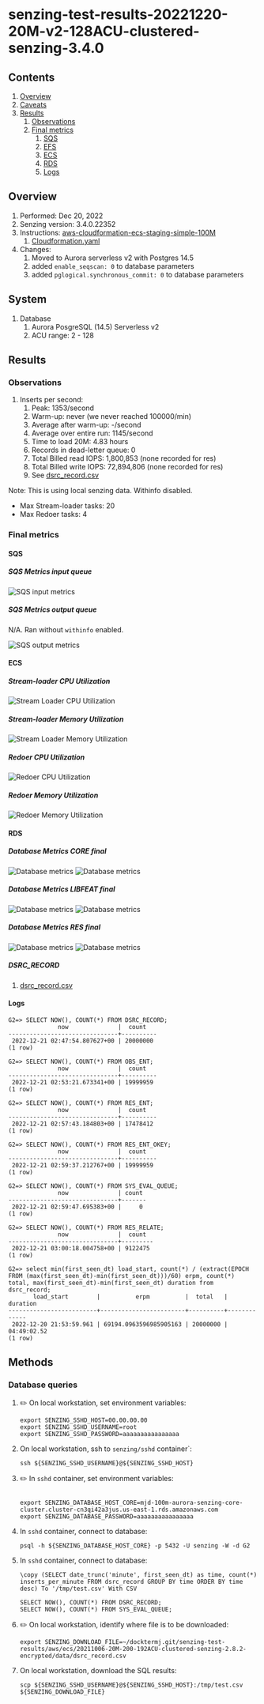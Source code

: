 # senzing-test-results-20221220-20M-v2-128ACU-clustered-senzing-3.4.0

## Contents

1. [Overview](#overview)
1. [Caveats](#caveats)
1. [Results](#results)
    1. [Observations](#observations)
    1. [Final metrics](#final-metrics)
        1. [SQS](#sqs)
        1. [EFS](#efs)
        1. [ECS](#ecs)
        1. [RDS](#rds)
        1. [Logs](#logs)

## Overview

1. Performed: Dec 20, 2022
2. Senzing version: 3.4.0.22352
3. Instructions:
   [aws-cloudformation-ecs-staging-simple-100M](https://github.com/Senzing/aws-cloudformation-ecs/tree/main/cloudformation/aws-cloudformation-ecs-staging-simple-100M)
    1. [Cloudformation.yaml]()
4. Changes:
    1. Moved to Aurora serverless v2 with Postgres 14.5
    1. added `enable_seqscan: 0` to database parameters
    1. added `pglogical.synchronous_commit: 0` to database parameters

## System

1. Database
    1. Aurora PosgreSQL (14.5) Serverless v2
    1. ACU range: 2 - 128

## Results

### Observations

1. Inserts per second:
    1. Peak: 1353/second
    1. Warm-up: never (we never reached 100000/min)
    1. Average after warm-up: -/second
    1. Average over entire run: 1145/second
    1. Time to load 20M: 4.83 hours
    1. Records in dead-letter queue: 0
    1. Total Billed read IOPS:    1,800,853 (none recorded for res)
    1. Total Billed write IOPS:  72,894,806 (none recorded for res)
    1. See [dsrc_record.csv](data/dsrc_record.csv)

Note:  This is using local senzing data.  Withinfo disabled.

- Max Stream-loader tasks: 20
- Max Redoer tasks: 4

### Final metrics

#### SQS

##### SQS Metrics input queue

![SQS input metrics](images/sqs-input-metrics.png "SQS input metrics")

##### SQS Metrics output queue

N/A.  Ran without `withinfo` enabled.

![SQS output metrics](images/sqs-output-metrics.png "SQS output metrics")

#### ECS

##### Stream-loader CPU Utilization

![Stream Loader CPU Utilization](images/stream-loader-CPU-Utilization.png "Stream-loader CPU Utilization")

##### Stream-loader Memory Utilization

![Stream Loader Memory Utilization](images/stream-loader-Memory-Utilization.png "Stream-loader Memory Utilization")

##### Redoer CPU Utilization

![Redoer CPU Utilization](images/redoer-CPU-Utilization.png "Redoer CPU Utilization")

##### Redoer Memory Utilization

![Redoer Memory Utilization](images/redoer-Memory-Utilization.png "Redoer Memory Utilization")

#### RDS

##### Database Metrics CORE final

![Database metrics](images/database-metrics-core1.png "Database metrics")
![Database metrics](images/database-metrics-core2.png "Database metrics")

##### Database Metrics LIBFEAT final

![Database metrics](images/database-metrics-libfeat1.png "Database metrics")
![Database metrics](images/database-metrics-libfeat2.png "Database metrics")

##### Database Metrics RES final

![Database metrics](images/database-metrics-res1.png "Database metrics")
![Database metrics](images/database-metrics-res2.png "Database metrics")

##### DSRC_RECORD

1. [dsrc_record.csv](data/dsrc_record.csv)

#### Logs

```
G2=> SELECT NOW(), COUNT(*) FROM DSRC_RECORD;
              now              |  count
-------------------------------+----------
 2022-12-21 02:47:54.807627+00 | 20000000
(1 row)

G2=> SELECT NOW(), COUNT(*) FROM OBS_ENT;
              now              |  count
-------------------------------+----------
 2022-12-21 02:53:21.673341+00 | 19999959
(1 row)

G2=> SELECT NOW(), COUNT(*) FROM RES_ENT;
              now              |  count
-------------------------------+----------
 2022-12-21 02:57:43.184803+00 | 17478412
(1 row)

G2=> SELECT NOW(), COUNT(*) FROM RES_ENT_OKEY;
              now              |  count
-------------------------------+----------
 2022-12-21 02:59:37.212767+00 | 19999959
(1 row)

G2=> SELECT NOW(), COUNT(*) FROM SYS_EVAL_QUEUE;
              now              | count
-------------------------------+-------
 2022-12-21 02:59:47.695383+00 |     0
(1 row)

G2=> SELECT NOW(), COUNT(*) FROM RES_RELATE;
              now              |  count
-------------------------------+---------
 2022-12-21 03:00:18.004758+00 | 9122475
(1 row)

G2=> select min(first_seen_dt) load_start, count(*) / (extract(EPOCH FROM (max(first_seen_dt)-min(first_seen_dt)))/60) erpm, count(*) total, max(first_seen_dt)-min(first_seen_dt) duration from dsrc_record;
       load_start        |          erpm          |  total   |  duration
-------------------------+------------------------+----------+-------------
 2022-12-20 21:53:59.961 | 69194.0963596985905163 | 20000000 | 04:49:02.52
(1 row)

```

## Methods

### Database queries

1. :pencil2: On local workstation, set environment variables:

    ```console
    export SENZING_SSHD_HOST=00.00.00.00
    export SENZING_SSHD_USERNAME=root
    export SENZING_SSHD_PASSWORD=aaaaaaaaaaaaaaaa
    ```

1. On local workstation, ssh to `senzing/sshd` container`:

    ```console
    ssh ${SENZING_SSHD_USERNAME}@${SENZING_SSHD_HOST}
    ```

1. :pencil2: In `sshd` container, set environment variables:

    ```console

    export SENZING_DATABASE_HOST_CORE=mjd-100m-aurora-senzing-core-cluster.cluster-cn3qi42a3jus.us-east-1.rds.amazonaws.com
    export SENZING_DATABASE_PASSWORD=aaaaaaaaaaaaaaaa
    ```

1. In `sshd` container, connect to database:

    ```console
    psql -h ${SENZING_DATABASE_HOST_CORE} -p 5432 -U senzing -W -d G2
    ```

1. In `sshd` container, connect to database:

    ```console
    \copy (SELECT date_trunc('minute', first_seen_dt) as time, count(*) inserts_per_minute FROM dsrc_record GROUP BY time ORDER BY time desc) To '/tmp/test.csv' With CSV

    SELECT NOW(), COUNT(*) FROM DSRC_RECORD;
    SELECT NOW(), COUNT(*) FROM SYS_EVAL_QUEUE;
    ```

1. :pencil2: On local workstation, identify where file is to be downloaded:

    ```console
    export SENZING_DOWNLOAD_FILE=~/docktermj.git/senzing-test-results/aws/ecs/20211006-20M-200-192ACU-clustered-senzing-2.8.2-encrypted/data/dsrc_record.csv
    ```

1. On local workstation, download the SQL results:

    ```console
    scp ${SENZING_SSHD_USERNAME}@${SENZING_SSHD_HOST}:/tmp/test.csv ${SENZING_DOWNLOAD_FILE}
    ```
